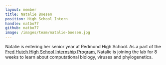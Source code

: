 ```yaml
---
layout: member
title: Natalie Boesen
position: High School Intern
handle: natbo77
github: natbo77
image: /images/team/natalie-boesen.jpg
---
```


Natalie is entering her senior year at Redmond High School. As a part of the [Fred Hutch High School Internship Program](https://www.fredhutch.org/en/careers/internship-opportunities/high-school-internship.html), Natalie is joining the lab for 8 weeks to learn about computational biology, viruses and phylogenetics.
